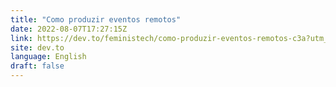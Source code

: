 ```yaml
---
title: "Como produzir eventos remotos"
date: 2022-08-07T17:27:15Z
link: https://dev.to/feministech/como-produzir-eventos-remotos-c3a?utm_medium=RSS&utm_source=news.12bit.vn
site: dev.to
language: English
draft: false
---
```

